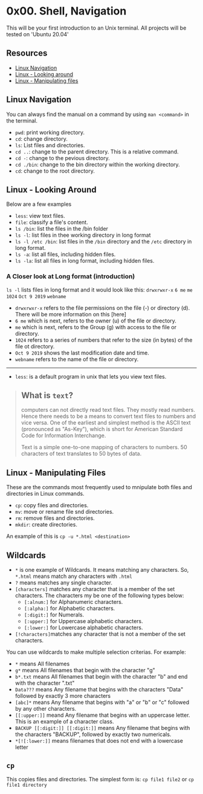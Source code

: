 # 0x00. Shell, Navigation

This will be your first introduction to an Unix terminal.
All projects will be tested on 'Ubuntu 20.04'

## Resources

* [Linux Navigation](http://linuxcommand.org/lc3_lts0020.php)
* [Linux - Looking around](http://linuxcommand.org/lc3_lts0030.php)
* [Linux - Manipulating files](http://linuxcommand.org/lc3_lts0050.php)

## Linux Navigation

You can always find the manual on a command by using `man <command>` in the terminal.

- `pwd`: print working directory.
- `cd`: change directory.
- `ls`: List files and directories.
- `cd ..`: change to the parent directory. This is a relative command.
- `cd -`: change to the pevious directory.
- `cd ./bin`: change to the bin directory within the working directory.
- `cd`: change to the root directory.

## Linux - Looking Around

Below are a few examples
- `less`: view text files.
- `file`: classify a file's content.
- `ls /bin`: list the files in the /bin folder
- `ls -l`: list files in thee working directory in long format
- `ls -l /etc /bin`: list files in the `/bin` directory and the `/etc` directory in long format.
- `ls -a`: list all files, including hidden files.
- `ls -la`: list all files in long format, including hidden files.

### A Closer look at Long format (introduction)

`ls -l` lists files in long format and it would look like this:
`drwxrwxr-x` `6 me` `me` `1024` `Oct 9 2019` `webname`

- `drwxrwxr-x` refers to the file permissions on the file (-) or directory (d). There will be more information on this [here]
- `6 me` which is next, refers to the owner (u) of the file or directory.
- `me` which is next, refers to the Group (g) with access to the file or directory.
- `1024` refers to a series of numbers that  refer to the size (in bytes) of the file ot directory.
- `Oct 9 2019` shows the last modification date and time.
- `webname` refers to the name of the file or directory.

---

- `less`: is a default program in unix that lets you view text files.

> ## What is `text`?
> computers can not directly read text files. They mostly read numbers. Hence there needs to be a means to convert text files to numbers and vice versa. One of the earliest and simplest method is the ASCII text (pronounced as "As-Key"), which is short for American Standard Code for Information Interchange.
>
> Text is a simple one-to-one mapping of characters to numbers. 50 characters of text translates to 50 bytes of data. 

## Linux - Manipulating Files

These are the commands most frequently used to mnipulate both files and directories in Linux commands.

- `cp`: copy files and directories.
- `mv`: move or rename file snd directories.
- `rm`: remove files and directories.
- `mkdir`: create directories.

An example of this is `cp -u *.html <destination>`

## Wildcards

- `*` is one example of Wildcards. It means matching any characters. So, `*.html` means match any characters with `.html`
- `?` means matches any single character.
- `[characters]` matches any character that is a member of the set characters. The characters my be one of the following types below:
	- `[:alnum:]` for Alphanumeric characters.
	- `[:alpha:]` for Alphabetic characters.
	- `[:digit:]` for Numerals.
	- `[:upper:]` for Uppercase alphabetic characters.
	- `[:lower:]` for Lowercase alphabetic characters.
- `[!characters]`matches any character that is not a member of the set characters.

You can use wildcards to make multiple selection criterias. For example:
- `*` means All filenames
- `g*` means All filenames that begin with the character "g"
- `b*.txt` means All filenames that begin with the character "b" and end with the character ".txt"
- `Data???` means Any filename that begins with the characters "Data" followed by exactly 3 more characters
- `[abc]*` means Any filename that begins with "a" or "b" or "c" followed by any other characters.
- `[[:upper:]]` meand Any filename that begins with an uppercase letter. This is an example of a character class.
- `BACKUP [[:digit:]] [[:digit:]]` means Any filename that begins with the characters "BACKUP", followed by exactly two numericals.
- `*[![:lower:]]` means filenames that does not end with a lowercase letter

## `cp`

This copies files and directories. The simplest form is:
`cp file1 file2` or
`cp file1 directory`
